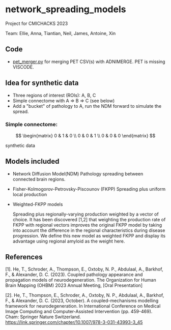 # network_spreading_models
Project for CMICHACKS 2023

Team: Ellie, Anna, Tiantian, Neil, James, Antoine, Xin

## Code

- [pet_merger.py](./code/pet_merger.py) for merging PET CSV(s) with ADNIMERGE. PET is missing VISCODE.

## Idea for synthetic data

- Three regions of interest (ROIs): A, B, C
- Simple connectome with A => B => C (see below)
- Add a "bucket" of pathology to A, run the NDM forward to simulate the spread.

### Simple connectome:

$$
\begin{matrix}
0 & 1 & 0 \\
0 & 0 & 1 \\
0 & 0 & 0
\end{matrix}
$$

synthetic data

## Models included
- Network Diffusion Model(NDM)
  Pathology spreading between connected brain regions.
- Fisher-Kolmogorov-Petrovsky-Piscounov (FKPP)
  Spreading plus uniform local production
- Weighted-FKPP models
  
  Spreading plus regionally-varying production weighted by a vector of choice.
  It has been discovered [1,2] that weighting the production rate of FKPP with regional vectors improves the original FKPP model by taking into account the difference in the regional characteristics during disease progression. We define this new model as weighted FKPP and display its advantage using regional amyloid as the weight here.

  
## References
[1].	He, T., Schroder, A., Thompson, E., Oxtoby, N. P., Abdulaal, A., Barkhof, F., & Alexander, D. C. (2023). Coupled pathology appearance and propagation models of neurodegeneration. The Organization for Human Brain Mapping (OHBM) 2023 Annual Meeting, [Oral Presentation]

[2].	He, T., Thompson, E., Schroder, A., Oxtoby, N. P., Abdulaal, A., Barkhof, F., & Alexander, D. C. (2023, October). A coupled-mechanisms modelling framework for neurodegeneration. In International Conference on Medical Image Computing and Computer-Assisted Intervention (pp. 459-469). Cham: Springer Nature Switzerland.
https://link.springer.com/chapter/10.1007/978-3-031-43993-3_45
  

